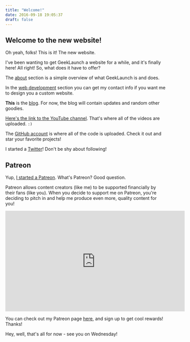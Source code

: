 ```yaml
---
title: "Welcome!"
date: 2016-09-18 19:05:37
draft: false
---
```


<section>
    <h2>Welcome to the new website!</h2>
    <p>
        Oh yeah, folks! This is it! The new website.
    </p>
    <p>
        I&apos;ve been wanting to get GeekLaunch a website for a while, and it&apos;s finally here! All right! So, what does it have to offer?
    </p>
    <p>
        The <a href="/">about</a> section is a simple overview of what GeekLaunch is and does.
    </p>
    <p>
        In the <a href="/web-development">web development</a> section you can get my contact info if you want me to design you a custom website.
    </p>
    <p>
        <strong>This</strong> is the <a href="/blog">blog</a>. For now, the blog will contain updates and random other goodies.
    </p>
    <p>
        <a href="https://www.youtube.com/channel/UCPXyziOUs7oglOtmCPhFSKQ?sub_confirmation=1">Here&apos;s the link to the YouTube channel</a>. That&apos;s where all of the videos are uploaded. <code>:)</code>
    </p>
    <p>
        The <a href="https://github.com/GeekLaunch">GitHub account</a> is where all of the code is uploaded. Check it out and star your favorite projects!
    </p>
    <p>
        I started a <a href="https://twitter.com/Geek_Launch">Twitter</a>! Don&apos;t be shy about following!
    </p>
</section>
<section>
    <h2>Patreon</h2>
    <p>
        Yup, <a href="https://www.patreon.com/GeekLaunch">I started a Patreon</a>. What&apos;s Patreon? Good question.
    </p>
    <p>
        Patreon allows content creators (like me) to be supported financially by their fans (like you). When you decide to support me on Patreon, you&apos;re deciding to pitch in and help me produce even more, quality content for you!
    </p>
    <p>
        <iframe width="560" height="315" src="https://www.youtube.com/embed/wH-IDF809fQ" frameborder="0" allowfullscreen></iframe>
    </p>
    <p>
        You can check out my Patreon page <a href="https://www.patreon.com/GeekLaunch">here</a>, and sign up to get cool rewards! Thanks!
    </p>
    <p>
        Hey, well, that&apos;s all for now - see you on Wednesday!
    </p>
</section>
